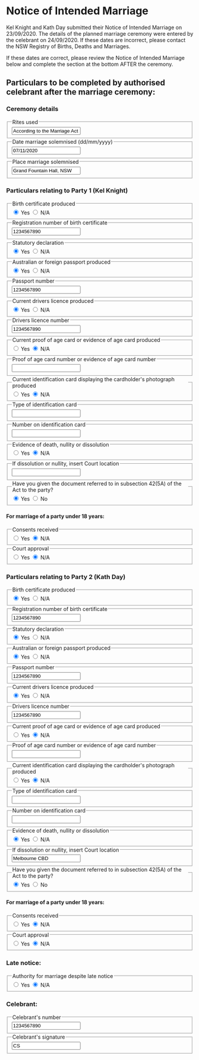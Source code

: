 <h1> Notice of Intended Marriage </h1>

Kel Knight and Kath Day submitted their Notice of Intended Marriage on 23/09/2020. The details of the planned marriage ceremony were entered by the celebrant on 24/09/2020. If these dates are incorrect, please contact the NSW Registry of Births, Deaths and Marriages.

If these dates are correct, please review the Notice of Intended Marriage below and complete the section at the bottom AFTER the ceremony. 

<h2> Particulars to be completed by authorised celebrant after the marriage ceremony: </h2>
<h3> Ceremony details </h3>
<div class="nsw-forms">
        <div class="nsw-form-group">
            <fieldset class="nsw-form-fieldset">
            <legend>
            <span class="nsw-form-legend-text">Rites used</span>
            </legend>
            <div class="nsw-form-text">
               <input class="nsw-form-text__input" type="text" name="{ceremonyrites}" id="{ceremonyrites}" value="According to the Marriage Act 1961">
            </div>
           </fieldset>
        </div>
<div class="nsw-forms">
        <div class="nsw-form-group">
            <fieldset class="nsw-form-fieldset">
            <legend>
            <span class="nsw-form-legend-text">Date marriage solemnised (dd/mm/yyyy)</span>
            </legend>
            <div class="nsw-form-text">
               <input class="nsw-form-text__input" type="text" name="{ceremonyrites}" id="{ceremonyrites}" value="07/11/2020">
            </div>
           </fieldset>
        </div>
<div class="nsw-forms">
        <div class="nsw-form-group">
            <fieldset class="nsw-form-fieldset">
            <legend>
            <span class="nsw-form-legend-text">Place marriage solemnised</span>
            </legend>
            <div class="nsw-form-text">
               <input class="nsw-form-text__input" type="text" name="{ceremonyplacesolemnised}" id="{ceremonyplacesolemnised}" value="Grand Fountain Hall, NSW">
            </div>
           </fieldset>
        </div>
        
        
<h3> Particulars relating to Party 1 (Kel Knight) </h3>
<div class="nsw-forms">
        <div class="nsw-form-group">
            <fieldset class="nsw-form-fieldset">
            <legend>
            <span class="nsw-form-legend-text">Birth certificate produced</span>
            </legend>
            <div class="nsw-form-radio">
               <input class="nsw-form-radio__input" type="radio" name="{party1birthcert}" id="{party1birthcertyes}" checked>
               <label class="nsw-form-radio__label" for="{party1birthcertyes}">Yes</label>
               <input class="nsw-form-radio__input" type="radio" name="{party1birthcert}" id="{party1birthcertno}">
               <label class="nsw-form-radio__label" for="{party1birthcertno}">N/A</label>
            </div>
           </fieldset>
        </div>  
<div class="nsw-forms">
        <div class="nsw-form-group">
            <fieldset class="nsw-form-fieldset">
            <legend>
            <span class="nsw-form-legend-text">Registration number of birth certificate</span>
            </legend>
            <div class="nsw-form-text">
               <input class="nsw-form-text__input" type="text" name="{birthcertnumber}" id="{party1birthcertnumber}" value="1234567890">
            </div>
           </fieldset>
        </div>
<div class="nsw-forms">
        <div class="nsw-form-group">
            <fieldset class="nsw-form-fieldset">
            <legend>
            <span class="nsw-form-legend-text">Statutory declaration</span>
            </legend>
            <div class="nsw-form-radio">
               <input class="nsw-form-radio__input" type="radio" name="{party1statutorydeclaration}" id="{party1statutorydeclarationyes}" checked>
               <label class="nsw-form-radio__label" for="{party1statutorydeclarationyes}">Yes</label>
               <input class="nsw-form-radio__input" type="radio" name="{party1statutorydeclaration}" id="{party1statutorydeclarationno}">
               <label class="nsw-form-radio__label" for="{party1statutorydeclarationno}">N/A</label>
            </div>
           </fieldset>
        </div>  
<div class="nsw-forms">
        <div class="nsw-form-group">
            <fieldset class="nsw-form-fieldset">
            <legend>
            <span class="nsw-form-legend-text">Australian or foreign passport produced</span>
            </legend>
            <div class="nsw-form-radio">
               <input class="nsw-form-radio__input" type="radio" name="{party1passport}" id="{party1passportyes}" checked>
               <label class="nsw-form-radio__label" for="{party1passportyes}">Yes</label>
               <input class="nsw-form-radio__input" type="radio" name="{party1passport}" id="{party1passportno}">
               <label class="nsw-form-radio__label" for="{party1passportno}">N/A</label>
            </div>
           </fieldset>
        </div>       
<div class="nsw-forms">
        <div class="nsw-form-group">
            <fieldset class="nsw-form-fieldset">
            <legend>
            <span class="nsw-form-legend-text">Passport number</span>
            </legend>
            <div class="nsw-form-text">
               <input class="nsw-form-text__input" type="text" name="{passportnumber}" id="{party1passportnumber}" value="1234567890">
            </div>
           </fieldset>
        </div>        
<div class="nsw-forms">
        <div class="nsw-form-group">
            <fieldset class="nsw-form-fieldset">
            <legend>
            <span class="nsw-form-legend-text">Current drivers licence produced</span>
            </legend>
            <div class="nsw-form-radio">
               <input class="nsw-form-radio__input" type="radio" name="{party1driverslicence}" id="{party1driverslicenceyes}" checked>
               <label class="nsw-form-radio__label" for="{party1driverslicenceyes}">Yes</label>
               <input class="nsw-form-radio__input" type="radio" name="{party1driverslicence}" id="{party1driverslicenceno}">
               <label class="nsw-form-radio__label" for="{party1driverslicenceno}">N/A</label>
            </div>
           </fieldset>
        </div>          
<div class="nsw-forms">
        <div class="nsw-form-group">
            <fieldset class="nsw-form-fieldset">
            <legend>
            <span class="nsw-form-legend-text">Drivers licence number</span>
            </legend>
            <div class="nsw-form-text">
               <input class="nsw-form-text__input" type="text" name="{licencenumber}" id="{party1licencenumber}" value="1234567890">
            </div>
           </fieldset>
        </div>         
<div class="nsw-forms">
        <div class="nsw-form-group">
            <fieldset class="nsw-form-fieldset">
            <legend>
            <span class="nsw-form-legend-text">Current proof of age card or evidence of age card produced</span>
            </legend>
            <div class="nsw-form-radio">
               <input class="nsw-form-radio__input" type="radio" name="{party1proofofage}" id="{party1proofofageyes}">
               <label class="nsw-form-radio__label" for="{party1proofofageyes}">Yes</label>
               <input class="nsw-form-radio__input" type="radio" name="{party1proofofage}" id="{party1proofofageno}" checked>
               <label class="nsw-form-radio__label" for="{party1proofofageno}">N/A</label>
            </div>
           </fieldset>
        </div>         
<div class="nsw-forms">
        <div class="nsw-form-group">
            <fieldset class="nsw-form-fieldset">
            <legend>
            <span class="nsw-form-legend-text">Proof of age card number or evidence of age card number</span>
            </legend>
            <div class="nsw-form-text">
               <input class="nsw-form-text__input" type="text" name="{proofofagenumber}" id="{party1proofofagenumber}">
            </div>
           </fieldset>
        </div>            
<div class="nsw-forms">
        <div class="nsw-form-group">
            <fieldset class="nsw-form-fieldset">
            <legend>
            <span class="nsw-form-legend-text">Current identification card displaying the cardholder's photograph produced</span>
            </legend>
            <div class="nsw-form-radio">
               <input class="nsw-form-radio__input" type="radio" name="{party1photoID}" id="{party1photoIDyes}">
               <label class="nsw-form-radio__label" for="{party1photoIDyes}">Yes</label>
               <input class="nsw-form-radio__input" type="radio" name="{party1photoID}" id="{party1photoIDno}" checked>
               <label class="nsw-form-radio__label" for="{party1photoIDno}">N/A</label>
            </div>
           </fieldset>
        </div>   
<div class="nsw-forms">
        <div class="nsw-form-group">
            <fieldset class="nsw-form-fieldset">
            <legend>
            <span class="nsw-form-legend-text">Type of identification card</span>
            </legend>
            <div class="nsw-form-text">
               <input class="nsw-form-text__input" type="text" name="{photoIDtype}" id="{party1photoIDtype}">
            </div>
           </fieldset>
        </div>        
<div class="nsw-forms">
        <div class="nsw-form-group">
            <fieldset class="nsw-form-fieldset">
            <legend>
            <span class="nsw-form-legend-text">Number on identification card</span>
            </legend>
            <div class="nsw-form-text">
               <input class="nsw-form-text__input" type="text" name="{photoIDnumber}" id="{party1photoIDnumber}">
            </div>
           </fieldset>
        </div>       
<div class="nsw-forms">
        <div class="nsw-form-group">
            <fieldset class="nsw-form-fieldset">
            <legend>
            <span class="nsw-form-legend-text">Evidence of death, nullity or dissolution</span>
            </legend>
            <div class="nsw-form-radio">
               <input class="nsw-form-radio__input" type="radio" name="{party1evidence}" id="{party1evidenceyes}">
               <label class="nsw-form-radio__label" for="{party1evidenceyes}">Yes</label>
               <input class="nsw-form-radio__input" type="radio" name="{party1evidence}" id="{party1evidenceno}" checked>
               <label class="nsw-form-radio__label" for="{party1evidenceno}">N/A</label>
            </div>
           </fieldset>
        </div>          
<div class="nsw-forms">
        <div class="nsw-form-group">
            <fieldset class="nsw-form-fieldset">
            <legend>
            <span class="nsw-form-legend-text">If dissolution or nullity, insert Court location</span>
            </legend>
            <div class="nsw-form-text">
               <input class="nsw-form-text__input" type="text" name="{courtlocation}" id="{party1courtlocation}">
            </div>
           </fieldset>
        </div> 
<div class="nsw-forms">
        <div class="nsw-form-group">
            <fieldset class="nsw-form-fieldset">
            <legend>
            <span class="nsw-form-legend-text">Have you given the document referred to in subsection 42(5A) of the Act to the party?</span>
            </legend>
            <div class="nsw-form-radio">
               <input class="nsw-form-radio__input" type="radio" name="{party1document}" id="{party1documentyes}" checked>
               <label class="nsw-form-radio__label" for="{party1documentyes}">Yes</label>
               <input class="nsw-form-radio__input" type="radio" name="{party1document}" id="{party1documentno}">
               <label class="nsw-form-radio__label" for="{party1documentno}">No</label>
            </div>
           </fieldset>
        </div> 
<h4> For marriage of a party under 18 years: </h4>       
<div class="nsw-forms">
        <div class="nsw-form-group">
            <fieldset class="nsw-form-fieldset">
            <legend>
            <span class="nsw-form-legend-text">Consents received</span>
            </legend>
            <div class="nsw-form-radio">
               <input class="nsw-form-radio__input" type="radio" name="{party1consents}" id="{party1consentsyes}">
               <label class="nsw-form-radio__label" for="{party1consentsyes}">Yes</label>
               <input class="nsw-form-radio__input" type="radio" name="{party1consents}" id="{party1ceonsentsno}" checked>
               <label class="nsw-form-radio__label" for="{party1consentsno}">N/A</label>
            </div>
           </fieldset>
        </div>         
<div class="nsw-forms">
        <div class="nsw-form-group">
            <fieldset class="nsw-form-fieldset">
            <legend>
            <span class="nsw-form-legend-text">Court approval</span>
            </legend>
            <div class="nsw-form-radio">
               <input class="nsw-form-radio__input" type="radio" name="{party1courtapproval}" id="{party1courtapprovalyes}">
               <label class="nsw-form-radio__label" for="{party1courtapprovalyes}">Yes</label>
               <input class="nsw-form-radio__input" type="radio" name="{party1courtapproval}" id="{party1courtapprovalno}" checked>
               <label class="nsw-form-radio__label" for="{party1courtapprovalno}">N/A</label>
            </div>
           </fieldset>
        </div>      
          
        
        
<h3> Particulars relating to Party 2 (Kath Day) </h3>

<div class="nsw-forms">
        <div class="nsw-form-group">
            <fieldset class="nsw-form-fieldset">
            <legend>
            <span class="nsw-form-legend-text">Birth certificate produced</span>
            </legend>
            <div class="nsw-form-radio">
               <input class="nsw-form-radio__input" type="radio" name="{party2birthcert}" id="{party2birthcertyes}" checked>
               <label class="nsw-form-radio__label" for="{party2birthcertyes}">Yes</label>
               <input class="nsw-form-radio__input" type="radio" name="{party2birthcert}" id="{party2birthcertno}">
               <label class="nsw-form-radio__label" for="{party2birthcertno}">N/A</label>
            </div>
           </fieldset>
        </div>  
<div class="nsw-forms">
        <div class="nsw-form-group">
            <fieldset class="nsw-form-fieldset">
            <legend>
            <span class="nsw-form-legend-text">Registration number of birth certificate</span>
            </legend>
            <div class="nsw-form-text">
               <input class="nsw-form-text__input" type="text" name="{birthcertnumber}" id="{party2birthcertnumber}" value="1234567890">
            </div>
           </fieldset>
        </div>
<div class="nsw-forms">
        <div class="nsw-form-group">
            <fieldset class="nsw-form-fieldset">
            <legend>
            <span class="nsw-form-legend-text">Statutory declaration</span>
            </legend>
            <div class="nsw-form-radio">
               <input class="nsw-form-radio__input" type="radio" name="{party2statutorydeclaration}" id="{party2statutorydeclarationyes}" checked>
               <label class="nsw-form-radio__label" for="{party2statutorydeclarationyes}">Yes</label>
               <input class="nsw-form-radio__input" type="radio" name="{party2statutorydeclaration}" id="{party2statutorydeclarationno}">
               <label class="nsw-form-radio__label" for="{party2statutorydeclarationno}">N/A</label>
            </div>
           </fieldset>
        </div>  
<div class="nsw-forms">
        <div class="nsw-form-group">
            <fieldset class="nsw-form-fieldset">
            <legend>
            <span class="nsw-form-legend-text">Australian or foreign passport produced</span>
            </legend>
            <div class="nsw-form-radio">
               <input class="nsw-form-radio__input" type="radio" name="{party2passport}" id="{party2passportyes}" checked>
               <label class="nsw-form-radio__label" for="{party2passportyes}">Yes</label>
               <input class="nsw-form-radio__input" type="radio" name="{party2passport}" id="{party2passportno}">
               <label class="nsw-form-radio__label" for="{party2passportno}">N/A</label>
            </div>
           </fieldset>
        </div>       
<div class="nsw-forms">
        <div class="nsw-form-group">
            <fieldset class="nsw-form-fieldset">
            <legend>
            <span class="nsw-form-legend-text">Passport number</span>
            </legend>
            <div class="nsw-form-text">
               <input class="nsw-form-text__input" type="text" name="{passportnumber}" id="{party2passportnumber}" value="1234567890">
            </div>
           </fieldset>
        </div>        
<div class="nsw-forms">
        <div class="nsw-form-group">
            <fieldset class="nsw-form-fieldset">
            <legend>
            <span class="nsw-form-legend-text">Current drivers licence produced</span>
            </legend>
            <div class="nsw-form-radio">
               <input class="nsw-form-radio__input" type="radio" name="{party2driverslicence}" id="{party2driverslicenceyes}" checked>
               <label class="nsw-form-radio__label" for="{party2driverslicenceyes}">Yes</label>
               <input class="nsw-form-radio__input" type="radio" name="{party2driverslicence}" id="{party2driverslicenceno}">
               <label class="nsw-form-radio__label" for="{party2driverslicenceno}">N/A</label>
            </div>
           </fieldset>
        </div>          
<div class="nsw-forms">
        <div class="nsw-form-group">
            <fieldset class="nsw-form-fieldset">
            <legend>
            <span class="nsw-form-legend-text">Drivers licence number</span>
            </legend>
            <div class="nsw-form-text">
               <input class="nsw-form-text__input" type="text" name="{licencenumber}" id="{party2licencenumber}" value="1234567890">
            </div>
           </fieldset>
        </div>         
<div class="nsw-forms">
        <div class="nsw-form-group">
            <fieldset class="nsw-form-fieldset">
            <legend>
            <span class="nsw-form-legend-text">Current proof of age card or evidence of age card produced</span>
            </legend>
            <div class="nsw-form-radio">
               <input class="nsw-form-radio__input" type="radio" name="{party2proofofage}" id="{party2proofofageyes}">
               <label class="nsw-form-radio__label" for="{party2proofofageyes}">Yes</label>
               <input class="nsw-form-radio__input" type="radio" name="{party2proofofage}" id="{party2proofofageno}" checked>
               <label class="nsw-form-radio__label" for="{party2proofofageno}">N/A</label>
            </div>
           </fieldset>
        </div>         
<div class="nsw-forms">
        <div class="nsw-form-group">
            <fieldset class="nsw-form-fieldset">
            <legend>
            <span class="nsw-form-legend-text">Proof of age card number or evidence of age card number</span>
            </legend>
            <div class="nsw-form-text">
               <input class="nsw-form-text__input" type="text" name="{proofofagenumber}" id="{party2proofofagenumber}">
            </div>
           </fieldset>
        </div>            
<div class="nsw-forms">
        <div class="nsw-form-group">
            <fieldset class="nsw-form-fieldset">
            <legend>
            <span class="nsw-form-legend-text">Current identification card displaying the cardholder's photograph produced</span>
            </legend>
            <div class="nsw-form-radio">
               <input class="nsw-form-radio__input" type="radio" name="{party2photoID}" id="{party2photoIDyes}">
               <label class="nsw-form-radio__label" for="{party2photoIDyes}">Yes</label>
               <input class="nsw-form-radio__input" type="radio" name="{party2photoID}" id="{party2photoIDno}" checked>
               <label class="nsw-form-radio__label" for="{party2photoIDno}">N/A</label>
            </div>
           </fieldset>
        </div>   
<div class="nsw-forms">
        <div class="nsw-form-group">
            <fieldset class="nsw-form-fieldset">
            <legend>
            <span class="nsw-form-legend-text">Type of identification card</span>
            </legend>
            <div class="nsw-form-text">
               <input class="nsw-form-text__input" type="text" name="{photoIDtype}" id="{party2photoIDtype}">
            </div>
           </fieldset>
        </div>        
<div class="nsw-forms">
        <div class="nsw-form-group">
            <fieldset class="nsw-form-fieldset">
            <legend>
            <span class="nsw-form-legend-text">Number on identification card</span>
            </legend>
            <div class="nsw-form-text">
               <input class="nsw-form-text__input" type="text" name="{photoIDnumber}" id="{party2photoIDnumber}">
            </div>
           </fieldset>
        </div>       
<div class="nsw-forms">
        <div class="nsw-form-group">
            <fieldset class="nsw-form-fieldset">
            <legend>
            <span class="nsw-form-legend-text">Evidence of death, nullity or dissolution</span>
            </legend>
            <div class="nsw-form-radio">
               <input class="nsw-form-radio__input" type="radio" name="{pasrty2evidence}" id="{party2evidenceyes}" checked>
               <label class="nsw-form-radio__label" for="{party2evidenceyes}">Yes</label>
               <input class="nsw-form-radio__input" type="radio" name="{party2evidence}" id="{party2evidenceno}">
               <label class="nsw-form-radio__label" for="{party2evidenceno}">N/A</label>
            </div>
           </fieldset>
        </div>          
<div class="nsw-forms">
        <div class="nsw-form-group">
            <fieldset class="nsw-form-fieldset">
            <legend>
            <span class="nsw-form-legend-text">If dissolution or nullity, insert Court location</span>
            </legend>
            <div class="nsw-form-text">
               <input class="nsw-form-text__input" type="text" name="{courtlocation}" id="{party2courtlocation}" value="Melbourne CBD">
            </div>
           </fieldset>
        </div> 
<div class="nsw-forms">
        <div class="nsw-form-group">
            <fieldset class="nsw-form-fieldset">
            <legend>
            <span class="nsw-form-legend-text">Have you given the document referred to in subsection 42(5A) of the Act to the party?</span>
            </legend>
            <div class="nsw-form-radio">
               <input class="nsw-form-radio__input" type="radio" name="{party2document}" id="{party2documentyes}" checked>
               <label class="nsw-form-radio__label" for="{party2documentyes}">Yes</label>
               <input class="nsw-form-radio__input" type="radio" name="{party2document}" id="{party2documentno}">
               <label class="nsw-form-radio__label" for="{party2documentno}">No</label>
            </div>
           </fieldset>
        </div> 
        
<h4> For marriage of a party under 18 years: </h4>       
<div class="nsw-forms">
        <div class="nsw-form-group">
            <fieldset class="nsw-form-fieldset">
            <legend>
            <span class="nsw-form-legend-text">Consents received</span>
            </legend>
            <div class="nsw-form-radio">
               <input class="nsw-form-radio__input" type="radio" name="{party2consents}" id="{party2consentsyes}">
               <label class="nsw-form-radio__label" for="{party2consentsyes}">Yes</label>
               <input class="nsw-form-radio__input" type="radio" name="{party2consents}" id="{party2ceonsentsno}" checked>
               <label class="nsw-form-radio__label" for="{party2consentsno}">N/A</label>
            </div>
           </fieldset>
        </div>         
<div class="nsw-forms">
        <div class="nsw-form-group">
            <fieldset class="nsw-form-fieldset">
            <legend>
            <span class="nsw-form-legend-text">Court approval</span>
            </legend>
            <div class="nsw-form-radio">
               <input class="nsw-form-radio__input" type="radio" name="{party2courtapproval}" id="{party2courtapprovalyes}">
               <label class="nsw-form-radio__label" for="{party2courtapprovalyes}">Yes</label>
               <input class="nsw-form-radio__input" type="radio" name="{party2courtapproval}" id="{party2courtapprovalno}" checked>
               <label class="nsw-form-radio__label" for="{party2courtapprovalno}">N/A</label>
            </div>
           </fieldset>
        </div>              
        
<h3> Late notice: </h3>       
<div class="nsw-forms">
        <div class="nsw-form-group">
            <fieldset class="nsw-form-fieldset">
            <legend>
            <span class="nsw-form-legend-text">Authority for marriage despite late notice</span>
            </legend>
            <div class="nsw-form-radio">
               <input class="nsw-form-radio__input" type="radio" name="{latenotice}" id="{latenoticeyes}">
               <label class="nsw-form-radio__label" for="{latenoticeyes}">Yes</label>
               <input class="nsw-form-radio__input" type="radio" name="{latenotice}" id="{latenoticeno}" checked>
               <label class="nsw-form-radio__label" for="{latenoticeno}">N/A</label>
            </div>
           </fieldset>
        </div>     
        
<h3> Celebrant: </h3>  
<div class="nsw-forms">
        <div class="nsw-form-group">
            <fieldset class="nsw-form-fieldset">
            <legend>
            <span class="nsw-form-legend-text">Celebrant's number</span>
            </legend>
            <div class="nsw-form-text">
               <input class="nsw-form-text__input" type="text" name="{celebrantnumber}" id="{celebrantnumber}" value="1234567890">
            </div>
           </fieldset>
        </div> 
<div class="nsw-forms">
        <div class="nsw-form-group">
            <fieldset class="nsw-form-fieldset">
            <legend>
            <span class="nsw-form-legend-text">Celebrant's signature</span>
            </legend>
            <div class="nsw-form-text">
               <input class="nsw-form-text__input" type="text" name="{celebrantsignature}" id="{celebrantsignature}" value="CS">
            </div>
           </fieldset>
        </div> 
